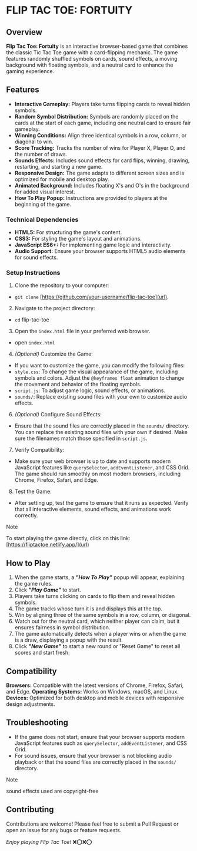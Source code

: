 # FLIP TAC TOE: FORTUITY

## Overview

**Flip Tac Toe: Fortuity** is an interactive browser-based game that combines the classic Tic Tac Toe game with a card-flipping mechanic. The game features randomly shuffled symbols on cards, sound effects, a moving background with floating symbols, and a neutral card to enhance the gaming experience.

## Features

+ **Interactive Gameplay:** Players take turns flipping cards to reveal hidden symbols.
+ **Random Symbol Distribution:** Symbols are randomly placed on the cards at the start of each game, including one neutral card to ensure fair gameplay.
+ **Winning Conditions:** Align three identical symbols in a row, column, or diagonal to win.
+ **Score Tracking:** Tracks the number of wins for Player X, Player O, and the number of draws.
+ **Sounds Effects:** Includes sound effects for card flips, winning, drawing, restarting, and starting a new game.
+ **Responsive Design:** The game adapts to different screen sizes and is optimized for mobile and desktop play.
+ **Animated Background:** Includes floating X's and O's in the background for added visual interest.
+ **How To Play Popup:** Instructions are provided to players at the beginning of the game.

### Technical Dependencies

+ **HTML5:** For structuring the game's content.
+ **CSS3:** For styling the game's layout and animations.
+ **JavaScript ES6+:** For implementing game logic and interactivity.
+ **Audio Support:** Ensure your browser supports HTML5 audio elements for sound effects.

### Setup Instructions
1. Clone the repository to your computer:
- `git clone` [https://github.com/your-username/flip-tac-toe](url).
2. Navigate to the project directory:
- `cd` flip-tac-toe
3. Open the `index.html` file in your preferred web browser.
- open `index.html`
4. _(Optional)_ Customize the Game:
+ If you want to customize the game, you can modify the following files:
 + `style.css`: To change the visual appearance of the game, including symbols and colors. Adjust the `@keyframes float` animation to change the movement and behavior of the floating symbols.
 + `script.js`: To adjust game logic, sound effects, or animations.
 + `sounds/`: Replace existing sound files with your own to customize audio effects.
6. _(Optional)_ Configure Sound Effects:
- Ensure that the sound files are correctly placed in the `sounds/` directory. You can replace the existing sound files with your own if desired. Make sure the filenames match those specified in `script.js`.
7. Verify Compatibility:
- Make sure your web browser is up to date and supports modern JavaScript features like `querySelector`, `addEventListener`, and CSS Grid. The game should run smoothly on most modern browsers, including Chrome, Firefox, Safari, and Edge.
8. Test the Game:
- After setting up, test the game to ensure that it runs as expected. Verify that all interactive elements, sound effects, and animations work correctly.

> [!NOTE]
> To start playing the game directly, click on this link: [https://fliptactoe.netlify.app/](url)

## How to Play
1. When the game starts, a **_"How To Play"_** popup will appear, explaining the game rules.
2. Click **_"Play Game"_** to start.
3. Players take turns clicking on cards to flip them and reveal hidden symbols.
4. The game tracks whose turn it is and displays this at the top.
5. Win by aligning three of the same symbols in a row, column, or diagonal.
6. Watch out for the neutral card, which neither player can claim, but it ensures fairness in symbol distribution.
7. The game automatically detects when a player wins or when the game is a draw, displaying a popup with the result.
8. Click **_"New Game"_** to start a new round or "Reset Game" to reset all scores and start fresh.

## Compatibility
**Browsers:** Compatible with the latest versions of Chrome, Firefox, Safari, and Edge.
**Operating Systems:** Works on Windows, macOS, and Linux.
**Devices:** Optimized for both desktop and mobile devices with responsive design adjustments.

## Troubleshooting
+ If the game does not start, ensure that your browser supports modern JavaScript features such as `querySelector`, `addEventListener`, and CSS Grid.
+ For sound issues, ensure that your browser is not blocking audio playback or that the sound files are correctly placed in the `sounds/` directory.
> [!NOTE]
> sound effects used are copyright-free

## Contributing
Contributions are welcome! Please feel free to submit a Pull Request or open an Issue for any bugs or feature requests.
 
_Enjoy playing Flip Tac Toe!_ :x::o::x::o:

 



